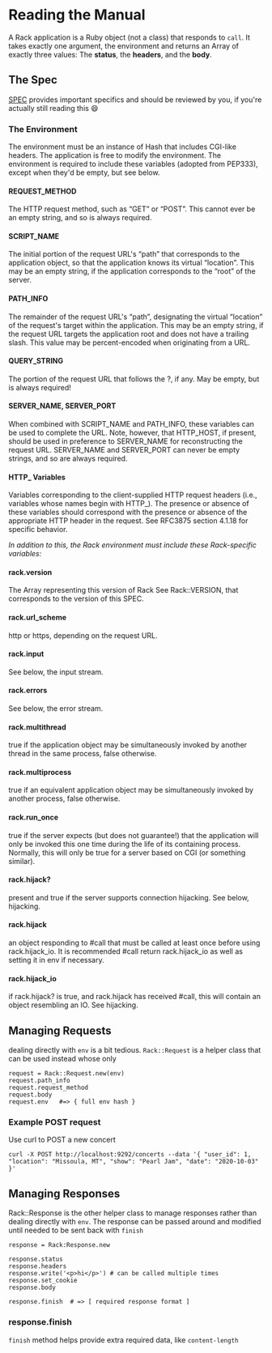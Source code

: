 # Reading the Manual

A Rack application is a Ruby object (not a class) that responds to `call`. It takes exactly one argument, the environment and returns an Array of exactly three values: The **status**, the **headers**, and the **body**.

## The Spec
[SPEC](http://www.rubydoc.info/github/rack/rack/file/SPEC) provides important specifics and should be reviewed by you, if you're actually still reading this :smile:

### The Environment
The environment must be an instance of Hash that includes CGI-like headers. The application is free to modify the environment. The environment is required to include these variables (adopted from PEP333), except when they'd be empty, but see below.

#### REQUEST_METHOD
The HTTP request method, such as “GET” or “POST”. This cannot ever be an empty string, and so is always required.

#### SCRIPT_NAME
The initial portion of the request URL's “path” that corresponds to the application object, so that the application knows its virtual “location”. This may be an empty string, if the application corresponds to the “root” of the server.

#### PATH_INFO
The remainder of the request URL's “path”, designating the virtual “location” of the request's target within the application. This may be an empty string, if the request URL targets the application root and does not have a trailing slash. This value may be percent-encoded when originating from a URL.

#### QUERY_STRING
The portion of the request URL that follows the ?, if any. May be empty, but is always required!

#### SERVER_NAME, SERVER_PORT
When combined with SCRIPT_NAME and PATH_INFO, these variables can be used to complete the URL. Note, however, that HTTP_HOST, if present, should be used in preference to SERVER_NAME for reconstructing the request URL. SERVER_NAME and SERVER_PORT can never be empty strings, and so are always required.

#### HTTP_ Variables
Variables corresponding to the client-supplied HTTP request headers (i.e., variables whose names begin with HTTP_). The presence or absence of these variables should correspond with the presence or absence of the appropriate HTTP header in the request. See RFC3875 section 4.1.18 for specific behavior.

_In addition to this, the Rack environment must include these Rack-specific variables:_

#### rack.version
The Array representing this version of Rack See Rack::VERSION, that corresponds to the version of this SPEC.

#### rack.url_scheme
http or https, depending on the request URL.

#### rack.input
See below, the input stream.

#### rack.errors
See below, the error stream.

#### rack.multithread
true if the application object may be simultaneously invoked by another thread in the same process, false otherwise.

#### rack.multiprocess
true if an equivalent application object may be simultaneously invoked by another process, false otherwise.

#### rack.run_once
true if the server expects (but does not guarantee!) that the application will only be invoked this one time during the life of its containing process. Normally, this will only be true for a server based on CGI (or something similar).

#### rack.hijack?
present and true if the server supports connection hijacking. See below, hijacking.

#### rack.hijack
an object responding to #call that must be called at least once before using rack.hijack_io. It is recommended #call return rack.hijack_io as well as setting it in env if necessary.

#### rack.hijack_io
if rack.hijack? is true, and rack.hijack has received #call, this will contain an object resembling an IO. See hijacking.

## Managing Requests

dealing directly with `env` is a bit tedious. `Rack::Request` is a helper class that can be used instead whose only

```
request = Rack::Request.new(env)
request.path_info
request.request_method
request.body
request.env   #=> { full env hash }
```

### Example POST request

Use curl to POST a new concert

```
curl -X POST http://localhost:9292/concerts --data '{ "user_id": 1, "location": "Missoula, MT", "show": "Pearl Jam", "date": "2020-10-03" }'
```

## Managing Responses

Rack::Response is the other helper class to manage responses rather than dealing directly with `env`. The response can be passed around and modified until needed to be sent back with `finish`

```
response = Rack:Response.new

response.status
response.headers
response.write('<p>hi</p>') # can be called multiple times
response.set_cookie
response.body

response.finish  # => [ required response format ]
```

### response.finish

`finish` method helps provide extra required data, like `content-length`
